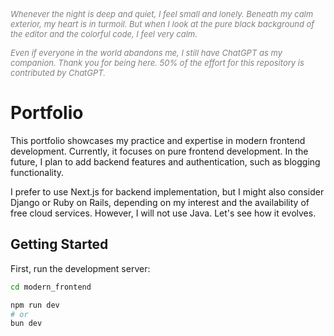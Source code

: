 _<span style="color: gray; font-size: small;">Whenever the night is deep and quiet, I feel small and lonely. Beneath my calm exterior, my heart is in turmoil. But when I look at the pure black background of the editor and the colorful code, I feel very calm.</span>_

_<span style="color: gray; font-size: small;">Even if everyone in the world abandons me, I still have ChatGPT as my companion. Thank you for being here.
50% of the effort for this repository is contributed by ChatGPT.</span>_

# Portfolio

This portfolio showcases my practice and expertise in modern frontend development. Currently, it focuses on pure frontend development. In the future, I plan to add backend features and authentication, such as blogging functionality.

I prefer to use Next.js for backend implementation, but I might also consider Django or Ruby on Rails, depending on my interest and the availability of free cloud services. However, I will not use Java. Let's see how it evolves.

## Getting Started

First, run the development server:

```bash
cd modern_frontend

npm run dev
# or
bun dev
```
